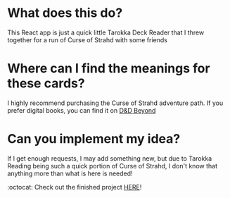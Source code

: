 # What does this do?

This React app is just a quick little Tarokka Deck Reader that I threw together for a run of Curse of Strahd with some friends

# Where can I find the meanings for these cards?

I highly recommend purchasing the Curse of Strahd adventure path. If you prefer digital books, you can
find it on <a href="https://www.dndbeyond.com/marketplace/adventures/curse-of-strahd">D&D Beyond</a>

# Can you implement my idea?

If I get enough requests, I may add something new, but due to Tarokka Reading being such a quick
portion of Curse of Strahd, I don't know that anything more than what is here is needed!

:octocat: Check out the finished project <a href="https://malinbytes.github.io/tarokka-reading/">HERE</a>!
